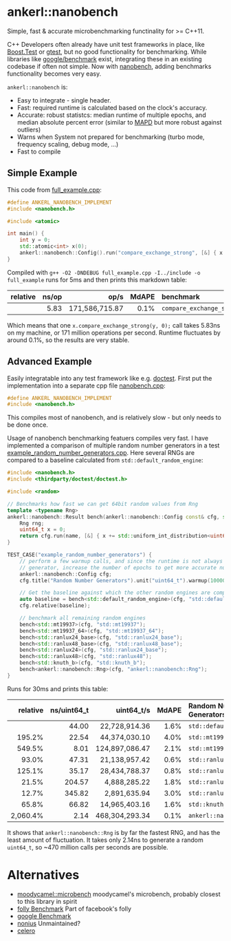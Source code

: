 # ankerl::nanobench
Simple, fast & accurate microbenchmarking functinality for >= C++11.

C++ Developers often already have unit test frameworks in place, like [Boost.Test](https://www.boost.org/doc/libs/1_71_0/libs/test/doc/html/index.html) or [gtest](https://github.com/google/googletest), but no good functionality for benchmarking. While libraries like [google/benchmark](https://github.com/google/benchmark) exist, integrating these in an existing codebase if often not simple. Now with [nanobench](https://github.com/martinus/nanobench/), adding benchmarks functionality becomes very easy. 

`ankerl::nanobench` is:
* Easy to integrate - single header.
* Fast: required runtime is calculated based on the clock's accuracy.
* Accurate: robust statistcs: median runtime of multiple epochs, and median absolute percent error (similar to [MAPD](https://en.wikipedia.org/wiki/Mean_absolute_percentage_error) but more robust against outliers)
* Warns when System not prepared for benchmarking (turbo mode, frequency scaling, debug mode, ...)
* Fast to compile

## Simple Example

This code from [full_example.cpp](src/scripts/full_example.cpp):

```cpp
#define ANKERL_NANOBENCH_IMPLEMENT
#include <nanobench.h>

#include <atomic>

int main() {
    int y = 0;
    std::atomic<int> x(0);
    ankerl::nanobench::Config().run("compare_exchange_strong", [&] { x.compare_exchange_strong(y, 0); });
}
```

Compiled with `g++ -O2 -DNDEBUG full_example.cpp -I../include -o full_example` runs for 5ms and then prints this markdown table:

| relative |               ns/op |                op/s |   MdAPE | benchmark
|---------:|--------------------:|--------------------:|--------:|:----------------------------------------------
|          |                5.83 |      171,586,715.87 |    0.1% | `compare_exchange_strong`

Which means that one `x.compare_exchange_strong(y, 0);` call takes 5.83ns on my machine, or 171 million operations per second. Runtime fluctuates by around 0.1%, so the results are very stable.

## Advanced Example

Easily integratable into any test framework like e.g. [doctest](https://github.com/onqtam/doctest). First put the implementation into a separate cpp file [nanobench.cpp](src/test/app/nanobench.cpp):

```cpp
#define ANKERL_NANOBENCH_IMPLEMENT
#include <nanobench.h>
```

This compiles most of nanobench, and is relatively slow - but only needs to be done once.

Usage of nanobench benchmarking featuers compiles very fast. I have implemented a comparison of multiple random number generators in a test [example_random_number_generators.cpp](src/test/example_random_number_generators.cpp). Here several RNGs are compared to a baseline calculated from `std::default_random_engine`:

```cpp
#include <nanobench.h>
#include <thirdparty/doctest/doctest.h>

#include <random>

// Benchmarks how fast we can get 64bit random values from Rng
template <typename Rng>
ankerl::nanobench::Result bench(ankerl::nanobench::Config const& cfg, std::string name) {
    Rng rng;
    uint64_t x = 0;
    return cfg.run(name, [&] { x += std::uniform_int_distribution<uint64_t>{}(rng); }).doNotOptimizeAway(x);
}

TEST_CASE("example_random_number_generators") {
    // perform a few warmup calls, and since the runtime is not always stable for each
    // generator, increase the number of epochs to get more accurate numbers.
    ankerl::nanobench::Config cfg;
    cfg.title("Random Number Generators").unit("uint64_t").warmup(10000).epochs(100);

    // Get the baseline against which the other random engines are compared
    auto baseline = bench<std::default_random_engine>(cfg, "std::default_random_engine");
    cfg.relative(baseline);

    // benchmark all remaining random engines
    bench<std::mt19937>(cfg, "std::mt19937");
    bench<std::mt19937_64>(cfg, "std::mt19937_64");
    bench<std::ranlux24_base>(cfg, "std::ranlux24_base");
    bench<std::ranlux48_base>(cfg, "std::ranlux48_base");
    bench<std::ranlux24>(cfg, "std::ranlux24_base");
    bench<std::ranlux48>(cfg, "std::ranlux48");
    bench<std::knuth_b>(cfg, "std::knuth_b");
    bench<ankerl::nanobench::Rng>(cfg, "ankerl::nanobench::Rng");
}
```

Runs for 30ms and prints this table:

| relative |         ns/uint64_t |          uint64_t/s |   MdAPE | Random Number Generators
|---------:|--------------------:|--------------------:|--------:|:----------------------------------------------
|          |               44.00 |       22,728,914.36 |    1.6% | `std::default_random_engine`
|   195.2% |               22.54 |       44,374,030.10 |    4.0% | `std::mt19937`
|   549.5% |                8.01 |      124,897,086.47 |    2.1% | `std::mt19937_64`
|    93.0% |               47.31 |       21,138,957.42 |    0.6% | `std::ranlux24_base`
|   125.1% |               35.17 |       28,434,788.37 |    0.8% | `std::ranlux48_base`
|    21.5% |              204.57 |        4,888,285.22 |    1.8% | `std::ranlux24_base`
|    12.7% |              345.82 |        2,891,635.94 |    3.0% | `std::ranlux48`
|    65.8% |               66.82 |       14,965,403.16 |    1.6% | `std::knuth_b`
| 2,060.4% |                2.14 |      468,304,293.34 |    0.1% | `ankerl::nanobench::Rng`

It shows that `ankerl::nanobench::Rng` is by far the fastest RNG, and has the least amount of fluctuation. It takes only 2.14ns to generate a random `uint64_t`, so ~470 million calls per seconds are possible.


# Alternatives
* [moodycamel::microbench](https://github.com/cameron314/microbench) moodycamel's microbench, probably closest to this library in spirit
* [folly Benchmark](https://github.com/facebook/folly/blob/master/folly/Benchmark.h) Part of facebook's folly
* [google Benchmark](https://github.com/google/benchmark) 
* [nonius](https://github.com/libnonius/nonius) Unmaintained?
* [celero](https://github.com/DigitalInBlue/Celero)
